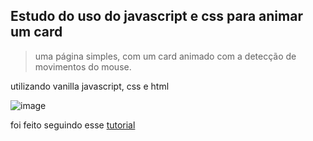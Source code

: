 ## Estudo do uso do javascript e css para animar um card

> uma página simples, com um card animado com a detecção de movimentos do mouse.

utilizando vanilla javascript, css e html

![image](/animated-card.gif)

foi feito seguindo esse [tutorial](https://www.youtube.com/watch?v=XK7T3mY1V-w)
